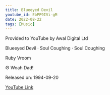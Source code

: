 ```yaml
---
title: Blueeyed Devil
youtube_id: EbPP9IVi-gM
date: 2022-08-22
tags: [Music]
---
```

Provided to YouTube by Awal Digital Ltd

Blueeyed Devil · Soul Coughing · Soul Coughing

Ruby Vroom

℗ Woah Dad!

Released on: 1994-09-20



[YouTube Link](https://www.youtube.com/watch?v=EbPP9IVi-gM)
